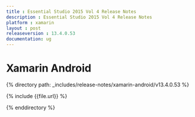 ```yaml
---
title : Essential Studio 2015 Vol 4 Release Notes
description : Essential Studio 2015 Vol 4 Release Notes
platform : xamarin
layout : post
releaseversion : 13.4.0.53
documentation: ug
---
```


# Xamarin Android

{% directory path: _includes/release-notes/xamarin-android/v13.4.0.53 %}


{% include {{file.url}} %}

{% enddirectory %}